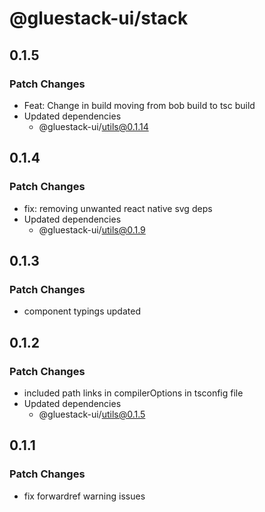 # @gluestack-ui/stack

## 0.1.5

### Patch Changes

- Feat: Change in build moving from bob build to tsc build
- Updated dependencies
  - @gluestack-ui/utils@0.1.14

## 0.1.4

### Patch Changes

- fix: removing unwanted react native svg deps
- Updated dependencies
  - @gluestack-ui/utils@0.1.9

## 0.1.3

### Patch Changes

- component typings updated

## 0.1.2

### Patch Changes

- included path links in compilerOptions in tsconfig file
- Updated dependencies
  - @gluestack-ui/utils@0.1.5

## 0.1.1

### Patch Changes

- fix forwardref warning issues
